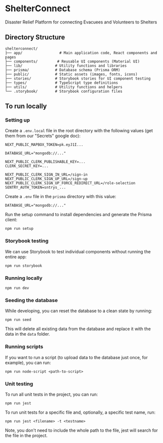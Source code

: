 # ShelterConnect

Disaster Relief Platform for connecting Evacuees and Volunteers to Shelters

## Directory Structure

```
shelterconnect/
├── app/                 # Main application code, React components and pages
├── components/         # Reusable UI components (Material UI)
├── lib/               # Utility functions and libraries
├── prisma/            # Database schema (Prisma ORM)
├── public/            # Static assets (images, fonts, icons)
├── stories/           # Storybook stories for UI component testing
├── types/             # TypeScript type definitions
├── utils/             # Utility functions and helpers
└── .storybook/        # Storybook configuration files
```

## To run locally

### Setting up

Create a `.env.local` file in the root directory with the following values (get them from our "Secrets" google doc):

```
NEXT_PUBLIC_MAPBOX_TOKEN=pk.eyJ1I...

DATABASE_URL="mongodb://..."

NEXT_PUBLIC_CLERK_PUBLISHABLE_KEY=...
CLERK_SECRET_KEY=...

NEXT_PUBLIC_CLERK_SIGN_IN_URL=/sign-in
NEXT_PUBLIC_CLERK_SIGN_UP_URL=/sign-up
NEXT_PUBLIC_CLERK_SIGN_UP_FORCE_REDIRECT_URL=/role-selection
SENTRY_AUTH_TOKEN=sntrys_...
```

Create a `.env` file in the `prisma` directory with this value:

```
DATABASE_URL="mongodb://..."
```

Run the setup command to install dependencies and generate the Prisma client:

```
npm run setup
```

### Storybook testing

We can use Storybook to test individual components without running the entire app:

```
npm run storybook
```

### Running locally

```
npm run dev
```

### Seeding the database

While developing, you can reset the database to a clean state by running:

```
npm run seed
```

This will delete all existing data from the database and replace it with the data in the `data` folder.

### Running scripts

If you want to run a script (to upload data to the database just once, for example), you can run:

```
npm run node-script <path-to-script>
```


### Unit testing
To run all unit tests in the project, you can run:

```
npm run jest
```

To run unit tests for a specific file and, optionally, a specific test name, run:

```
npm run jest <filename> -t <testname>
```

Note, you don't need to include the whole path to the file, jest will search for the file in the project.
